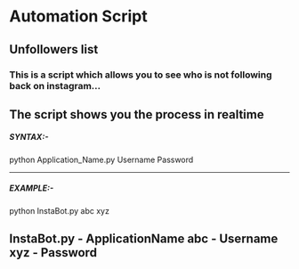 # Automation Script

## Unfollowers list

### This is a script which allows you to see who is not following back on instagram...
The script shows you the process in realtime
------------------------------------------------------------------------------------
##### SYNTAX:-
python Application_Name.py Username Password

------------------------------------------------------------------------------------
##### EXAMPLE:-
python InstaBot.py abc xyz

InstaBot.py - ApplicationName
abc         - Username
xyz         - Password
------------------------------------------------------------------------------------

